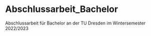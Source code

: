 # Abschlussarbeit_Bachelor
Abschlussarbeit für Bachelor an der TU Dresden im Wintersemester 2022/2023
